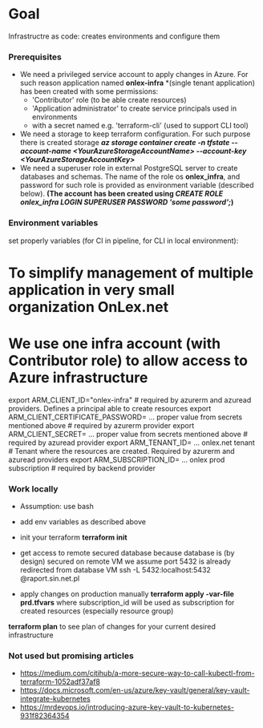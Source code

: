 # Goal
Infrastructre as  code: creates environments and configure them

### Prerequisites
* We need a privileged service account to apply changes in Azure. For such reason application named **onlex-infra** *(single tenant application) has been created with some permissions:
  - 'Contributor' role (to be able create resources) 
  - 'Application administrator' to create service principals used in environments
  - with a secret named e.g. 'terraform-cli' (used to support CLI tool)
* We need a storage to keep terraform configuration. For such purpose there is created storage ***az storage container create -n tfstate --account-name \<YourAzureStorageAccountName> --account-key \<YourAzureStorageAccountKey>***
* We need a superuser role in external PostgreSQL server to create databases and schemas. The name of the role os **onlex_infra**, and password for such role is provided as environment variable (described below). **(The account has been created using *CREATE ROLE onlex_infra LOGIN SUPERUSER PASSWORD 'some password';*)**

### Environment variables
set properly variables (for CI in pipeline, for CLI in local environment):

# To simplify management of multiple application in very small organization OnLex.net
# We use one infra account (with Contributor role) to allow access to Azure infrastructure
export ARM_CLIENT_ID="onlex-infra" # required by azurerm and azuread providers. Defines a principal able to create resources
export ARM_CLIENT_CERTIFICATE_PASSWORD= ... proper value from secrets mentioned above # required by azurerm provider
export ARM_CLIENT_SECRET= ... proper value from secrets mentioned above # required by azuread provider
export ARM_TENANT_ID= ... onlex.net tenant # Tenant where the resources are created. Required by azurerm and azuread providers
export ARM_SUBSCRIPTION_ID= ... onlex prod subscription # required by backend provider

### Work locally
* Assumption: use bash
* add env variables as described above
* init your terraform
    **terraform init**
* get access to remote secured database
  because database is (by design) secured on remote VM
  we assume port 5432 is already redirected from database VM
  ssh -L 5432:localhost:5432 <USERNAME>@raport.sin.net.pl
    
* apply changes on production manually
    **terraform apply -var-file prd.tfvars**
    where subscription_id will be used as subscription for created resources (especially resource group)

**terraform plan** to see plan of changes for your current desired infrastructure

### Not used but promising articles
- https://medium.com/citihub/a-more-secure-way-to-call-kubectl-from-terraform-1052adf37af8
- https://docs.microsoft.com/en-us/azure/key-vault/general/key-vault-integrate-kubernetes
- https://mrdevops.io/introducing-azure-key-vault-to-kubernetes-931f82364354